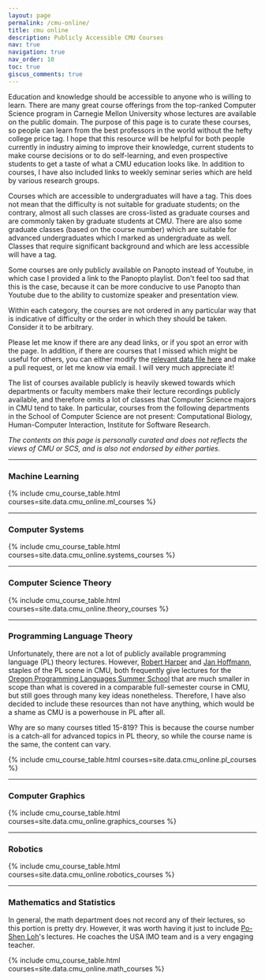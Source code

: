 ```yaml
---
layout: page
permalink: /cmu-online/
title: cmu online
description: Publicly Accessible CMU Courses
nav: true
navigation: true
nav_order: 10
toc: true
giscus_comments: true
---
```

Education and knowledge should be accessible to anyone who is willing to learn.
There are many great course offerings from the top-ranked Computer Science
program in Carnegie Mellon University whose lectures are available on the public
domain. The purpose of this page is to curate these courses, so people can learn
from the best professors in the world without the hefty college price tag.
I hope that this resource will be helpful for both people currently in industry
aiming to improve their knowledge, current students to make course decisions
or to do self-learning, and even prospective students to get a taste of what
a CMU education looks like. In addition to courses, I have also included links
to weekly seminar series which are held by various research groups.

Courses which are accessible to undergraduates will have a
<span class="badge rounded-pill undergraduate"> </span> tag.
This does not mean that the difficulty is not suitable for graduate students;
on the contrary, almost all such classes are cross-listed as graduate courses
and are commonly taken by graduate students at CMU. There are also some
graduate classes (based on the course number) which are suitable for advanced
undergraduates which I marked as undergraduate as well.
Classes that require significant background and which are less accessible will
have a <span class="badge rounded-pill graduate"> </span> tag.

Some courses are only publicly available on Panopto instead of Youtube, in which
case I provided a link to the Panopto playlist. Don't feel too sad that this is
the case, because it can be more conducive to use Panopto than Youtube due to
the ability to customize speaker and presentation view.

Within each category, the courses are not ordered in any particular
way that is indicative of difficulty or the order in which they
should be taken. Consider it to be arbitrary.

Please let me know if there are any dead links, or if you spot an error with the
page. In addition, if there are courses that I missed which might be useful for
others, you can either modify the [relevant data file
here](https://github.com/fanpu/website/blob/master/_data/cmu_online.yml) and
make a pull request, or let me know via email. I will very much appreciate it!

The list of courses available publicly is heavily skewed towards which
departments or faculty members make their lecture recordings publicly available,
and therefore omits a lot of classes that Computer Science majors in CMU tend to
take. In particular, courses from the following departments in the School of
Computer Science are not present: Computational Biology, Human-Computer
Interaction, Institute for Software Research.

*The contents on this page is personally curated and does not reflects the views of CMU or SCS, and is also not endorsed by either parties.*

---

### Machine Learning

{% include cmu_course_table.html courses=site.data.cmu_online.ml_courses %}

---

### Computer Systems

{% include cmu_course_table.html courses=site.data.cmu_online.systems_courses %}

---

### Computer Science Theory
{% include cmu_course_table.html courses=site.data.cmu_online.theory_courses %}

---

### Programming Language Theory
Unfortunately, there are not a lot of publicly available programming language
(PL) theory lectures. However, [Robert Harper](http://www.cs.cmu.edu/~rwh/) and
[Jan Hoffmann](https://www.cs.cmu.edu/~janh/), staples of the PL scene in CMU,
both frequently give lectures for the [Oregon Programming Languages Summer
School](https://www.cs.uoregon.edu/research/summerschool/) that are much smaller
in scope than what is covered in a comparable full-semester course in CMU, but
still goes through many key ideas nonetheless.  Therefore, I have also decided
to include these resources than not have anything, which would be a shame as
CMU is a powerhouse in PL after all.

Why are so many courses titled 15-819? This is because the course number
is a catch-all for advanced topics in PL theory, so while the course name
is the same, the content can vary.

{% include cmu_course_table.html courses=site.data.cmu_online.pl_courses %}

---

### Computer Graphics
{% include cmu_course_table.html courses=site.data.cmu_online.graphics_courses %}

---

### Robotics
{% include cmu_course_table.html courses=site.data.cmu_online.robotics_courses %}

---
### Mathematics and Statistics
In general, the math department does not record any of their lectures, so
this portion is pretty dry. However, it was worth having it just
to include [Po-Shen Loh](https://www.poshenloh.com/)'s lectures.
He coaches the USA IMO team and is a very engaging teacher.

{% include cmu_course_table.html courses=site.data.cmu_online.math_courses %}